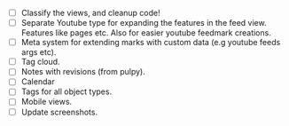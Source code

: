 - [ ] Classify the views, and cleanup code!
- [ ] Separate Youtube type for expanding the features in the feed view. Features like pages etc. Also for easier youtube feedmark creations.
- [ ] Meta system for extending marks with custom data (e.g youtube feeds args etc).
- [ ] Tag cloud.
- [ ] Notes with revisions (from pulpy).
- [ ] Calendar
- [ ] Tags for all object types.
- [ ] Mobile views.
- [ ] Update screenshots.
